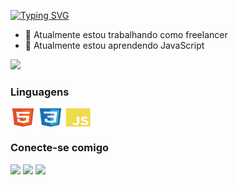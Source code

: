 <a href="https://git.io/typing-svg"><img src="https://readme-typing-svg.herokuapp.com?font=Fira+Code&duration=2000&pause=1000&width=435&lines=Ol%C3%A1!+%F0%9F%99%8B%F0%9F%8F%BD%E2%80%8D%E2%99%82%EF%B8%8F;Me+chamo+Jo%C3%A3o+Paulo+Nascimento" alt="Typing SVG" /></a>
- 🔭 Atualmente estou trabalhando como freelancer
- 🌱 Atualmente estou aprendendo JavaScript

<picture>
  <source
    srcset="https://github-readme-stats.vercel.app/api?username=eu-Jompa&show_icons=true&theme=dark"
    media="(prefers-color-scheme: dark), card_width= 280px"
  />
  <source
    srcset="https://github-readme-stats.vercel.app/api?username=eu-Jompa&show_icons=true"
    media="(prefers-color-scheme: light), (prefers-color-scheme: no-preference), width= 280px"
  />
  <img src="https://github-readme-stats.vercel.app/api?username=anuraghazra&show_icons=true&card_width= 280px" />
</picture>

<h3>Linguagens</h3>
<div style="display: inline_block;">

  <img align="center" alt="Jompa-HTML" height="30" width="40" src="https://raw.githubusercontent.com/devicons/devicon/master/icons/html5/html5-original.svg">
  <img align="center" alt="Jompa-CSS" height="30" width="40" src="https://raw.githubusercontent.com/devicons/devicon/master/icons/css3/css3-original.svg">
  <img align="center" alt="Jompa-Js" height="30" width="40" src="https://raw.githubusercontent.com/devicons/devicon/master/icons/javascript/javascript-plain.svg">
</div>
<h3>Conecte-se comigo</h3>
<div style="display:inline-block;"> 
  <a href="https://www.instagram.com/eu_jompa/" target="_blank"><img src="https://img.shields.io/badge/-Instagram-%23E4405F?style=for-the-badge&logo=instagram&logoColor=white" target="_blank"></a>
  <a href = "mailto:jpnascimentoa@gmail.com"><img src="https://img.shields.io/badge/-Gmail-%23333?style=for-the-badge&logo=gmail&logoColor=white" target="_blank"></a>
  <a href="https://www.linkedin.com/in/jpnascimentoa/" target="_blank"><img src="https://img.shields.io/badge/-LinkedIn-%230077B5?style=for-the-badge&logo=linkedin&logoColor=white" target="_blank"></a> 
  
</div>





<!--
**eu-Jompa/eu-Jompa** is a ✨ _special_ ✨ repository because its `README.md` (this file) appears on your GitHub profile.

Here are some ideas to get you started:

- 🔭 I’m currently working on [Atualmente estou trabalhando]  ...
- 🌱 I’m currently learning [🌱 Atualmente estou aprendendo]  ...
- 👯 I’m looking to collaborate on ...
- 🤔 I’m looking for help with ...
- 💬 Ask me about ...
- 📫 How to reach me: ...
- 😄 Pronouns: ...
- ⚡ Fun fact: ...
-->
